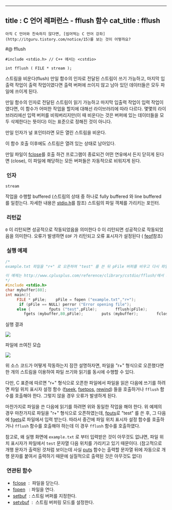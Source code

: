 ----------------
title : C 언어 레퍼런스 - fflush 함수
cat_title :  fflush
--------------



```warning
아직 C 언어와 친숙하지 않다면, [씹어먹는 C 언어 강좌](http://itguru.tistory.com/notice/15)를 보는 것이 어떻까요?

```

#@ fflush

```info
#include <stdio.h> // C++ 에서는 <cstdio>

int fflush ( FILE * stream );
```

스트림을 비운다(flush)
만일 함수의 인자로 전달된 스트림이 쓰기 가능하고, 마지막 입출력 작업이 출력 작업이였다면 출력 버퍼에 쓰이지 않고 남아 있던 데이터들은 모두 파일에 쓰이게 된다.

만일 함수의 인자로 전달된 스트림이 읽기 가능하고 마지막 입출력 작업이 입력 작업이였다면, 이 함수가 어떠한 작업을 할지에 대해선 라이브러리에 따라 다르다. 몇몇의 라이브러리에선 입력 버퍼를 비워버리지만(이 때 비운다는 것은 버퍼에 있는 데이터들을 모두 삭제한다는 뜻이다) 이는 표준으로 정해진 것이 아니다.

만일 인자가 널 포인터라면 모든 열린 스트림을 비운다.

이 함수 호출 이후에도 스트림은 열려 있는 상태로 남아있다.

만일 파일이 [fclose](http://itguru.tistory.com/54)를 호출 하건 프로그램이 종료되건 어떤 연유에서 든지 닫히게 된다면 (close), 이 파일에 해당하는 모든 버퍼들은 자동적으로 비워지게 된다.


###  인자

`stream`

작업을 수행할 buffered (스트림의 상태 중 하나로 fully buffered 와 line buffered 를 일컫는다. 자세한 내용은 [stdio.h](http://itguru.tistory.com/34)를 참조) 스트림의 파일 객체를 가리키는 포인터.

###  리턴값

`0` 이 리턴되면 성공적으로 작동되었음을 의미한다 0 이 리턴되면 성공적으로 작동되었음을 의미한다.
오류가 발생하면 `EOF` 가 리턴되고 오류 표시자가 설정된다 ( [feof](http://itguru.tistory.com/51)참조)

###  실행 예제


```cpp
/*
example.txt 파일을 "r+" 로 오픈하여 "test" 를 쓴 뒤 pFile 버퍼를 비우고 다시 파일로 부터 읽어온다.

이 예제는 http://www.cplusplus.com/reference/clibrary/cstdio/fflush/에서 가져왔습니다.
*/
#include <stdio.h>
char mybuffer[80];
int main(){ 
     FILE * pFile;    pFile = fopen ("example.txt","r+");
      if (pFile == NULL) perror ("Error opening file"); 
     else {        fputs ("test",pFile);        fflush(pFile);
        fgets (mybuffer,80,pFile);        puts (mybuffer);        fclose (pFile);        return 0;    }}
```



실행 결과


![](http://img1.daumcdn.net/thumb/R1920x0/?fname=http%3A%2F%2Fcfile10.uf.tistory.com%2Fimage%2F202412114B725620428B8C)

파일에 쓰여진 모습


![](http://img1.daumcdn.net/thumb/R1920x0/?fname=http%3A%2F%2Fcfile25.uf.tistory.com%2Fimage%2F1560F8134B725637318657)

위 소스 코드가 어떻게 작동하는지 잠깐 설명하자면, 파일을 "r+" 형식으로 오픈했다면 한 개의 스트림을 이용하여 파일 쓰기와 읽기를 동시에 수행할 수 있다.

다만, C 표준에 따르면 "r+" 형식으로 오픈한 파일에서 파일을 읽은 다음에 쓰기를 하려면 파일 위치 표시자 설정 함수 ([fseek](http://itguru.tistory.com/72), [fsetpos](http://itguru.tistory.com/73), [rewind](http://itguru.tistory.com/75)) 들을 호출하거나 `fflush` 함수를 호출해야 한다. 그렇지 않을 경우 오류가 발생하게 된다.

마찬가지로 파일을 쓴 다음에 읽기를 하려면 위와 동일한 작업을 해야 한다. 위 예제의 경우 마찬가지로 파일을 "r+" 형식으로 오픈하였는데, [fputs](http://itguru.tistory.com/40)로 "test" 를 쓴 후, 그 다음에 [fgets](http://itguru.tistory.com/38)로 파일에서 입력 받는다. 따라서 중간에 파일 위치 표시자 설정 함수를 호출하거나 `fflush` 함수를 호출해야 하는데 이 경우 `fflush` 함수를 호출하였다.

참고로, 왜 실행 화면에 `example.txt` 로 부터 입력받은 것이 아무것도 없냐면, 파일 위치 표시자가 파일에서 `test` 문자열 다음 위치를 가리키고 있기 때문이다. (참고적으로 개행 문자가 출력된 것처럼 보이는데 사실 [puts](http://itguru.tistory.com/48) 함수는 출력할 문자열 뒤에 자동으로 개행 문자를 붙여서 출력하기 때문에 실질적으로 출력된 것은 아무것도 없다)



###  연관된 함수

*  [fclose](http://itguru.tistory.com/54)  :  파일을 닫는다.
*  [fopen](http://itguru.tistory.com/58)   : 파일을 연다.
*  [setbuf](http://itguru.tistory.com/61)  : 스트림 버퍼를 지정한다.
*  [setvbuf](http://itguru.tistory.com/62)  :  스트림 버퍼링 모드를 설정한다.
